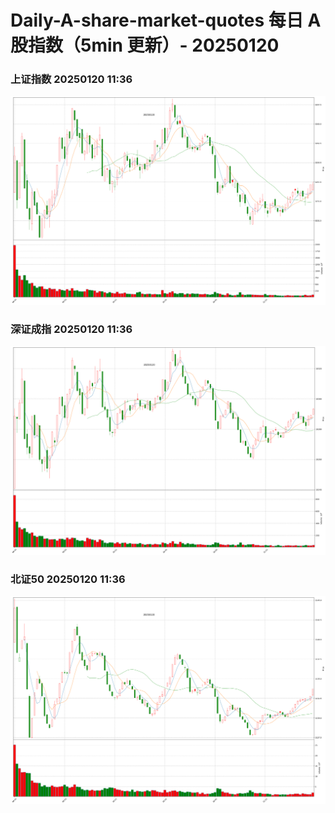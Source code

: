 
# Daily-A-share-market-quotes 每日 A 股指数（5min 更新）- 20250120

### 上证指数 20250120 11:36
![](./fig/2025/1/20250120-sh000001.png)

### 深证成指 20250120 11:36
![](./fig/2025/1/20250120-sz399001.png)

### 北证50 20250120 11:36
![](./fig/2025/1/20250120-bj899050.png)
